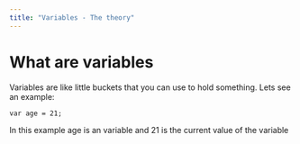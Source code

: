 ```yaml
---
title: "Variables - The theory"
---
```


# What are variables

Variables are like little buckets that you can use to hold something. Lets see an example:

    var age = 21;

In this example age is an variable and 21 is the current value of the variable
